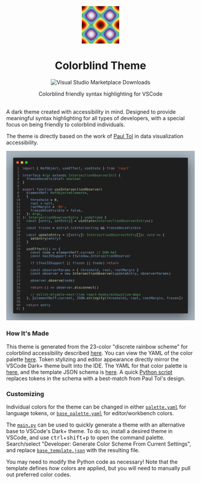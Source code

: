 <div align="center">
<img alt="logo" src="./assets/logo.png" width="100" />

<h1>Colorblind Theme</h1>

![Visual Studio Marketplace Downloads](https://img.shields.io/visual-studio-marketplace/d/GivenSuman.colorblind-theme)

Colorblind friendly syntax highlighting for VSCode
<br />
<br />

</div>

A dark theme created with accessibility in mind. Designed to provide meaningful syntax highlighting for all types of developers, with a special focus on being friendly to colorblind individuals.

The theme is directly based on the work of [Paul Tol](https://personal.sron.nl/~pault/) in data visualization accessibility.

![code_screenshot](./assets/screenshot.png)

### How It's Made

This theme is generated from the 23-color "discrete rainbow scheme" for colorblind accessibility described [here](https://personal.sron.nl/~pault/). You can view the YAML of the color palette [here](./palette.yaml). Token stylizing and editor appearance directly mirror the VSCode Dark+ theme built into the IDE. The YAML for that color palette is [here](./make/base_palette.yaml), and the template JSON schema is [here](./make/base_template.json). A quick [Python script](./make/main.py) replaces tokens in the schema with a best-match from Paul Tol's design.

### Customizing

Individual colors for the theme can be changed in either [`palette.yaml`](./palette.yaml) for language tokens, or [`base_palette.yaml`](./make/base_palette.yaml) for editor/workbench colors.

The [`main.py`](./make/main.py) can be used to quickly generate a theme with an alternative base to VSCode's Dark+ theme. To do so, install a desired theme in VSCode, and use <kbd>ctrl</kbd>+<kbd>shift</kbd>+<kbd>p</kbd> to open the command palette. Search/select "Developer: Generate Color Scheme From Current Settings", and replace [`base_template.json`](./make/base_template.json) with the resulting file.

You may need to modify the Python code as necessary! Note that the template defines _how_ colors are applied, but you will need to manually pull out preferred color codes.
